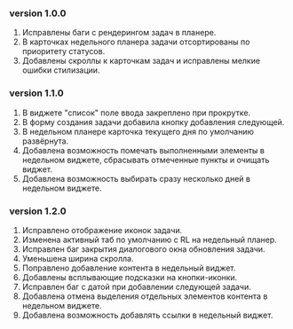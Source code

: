 ### version 1.0.0
1. Исправлены баги с рендерингом задач в планере.
2. В карточках недельного планера задачи отсортированы по приоритету статусов.
3. Добавлены скроллы к карточкам задач и исправлены мелкие ошибки стилизации.

### version 1.1.0
1. В виджете "список" поле ввода закреплено при прокрутке.
2. В форму создания задачи добавила кнопку добавления следующей.
3. В недельном планере карточка текущего дня по умолчанию развёрнута.
4. Добавлена возможность помечать выполненными элементы в недельном виджете, сбрасывать отмеченные пункты и очищать виджет.
5. Добавлена возможность выбирать сразу несколько дней в недельном виджете.

### version 1.2.0
1. Исправлено отображение иконок задачи.
2. Изменена активный таб по умолчанию с RL на недельный планер.
3. Исправлен баг закрытия диалогового окна обновления задачи.
4. Уменьшена ширина скролла.
5. Поправлено добавление контента в недельный виджет.
6. Добавлены всплывающие подсказки на кнопки-иконки.
7. Исправлен баг с датой при добавлении следующей задачи.
8. Добавлена отмена выделения отдельных элементов контента в недельном виджете.
9. Добавлена возможность добавлять ссылки в недельный виджет.